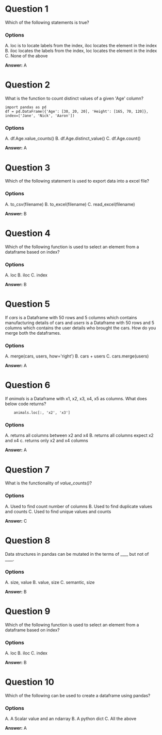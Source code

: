 # Question 1

Which of the following statements is true?

### Options

A. loc is to locate labels from the index, iloc locates the element in the index
B. iloc locates the labels from the index, loc locates the element in the index
C. None of the above

**Answer:** A

# Question 2

What is the function to count distinct values of a given 'Age' column?

````
import pandas as pd
df = pd.DataFrame({'Age': [30, 20, 20], 'Height': [165, 70, 120]}, index=['Jane', 'Nick', 'Aaron'])

````

### Options

A. df.Age.value_counts()
B. df.Age.distinct_value()
C. df.Age.count()

**Answer:** A

# Question 3

Which of the following statement is used to export data into a excel file?

### Options

A. to_csv(filename)
B. to_excel(filename)
C. read_excel(filename)

**Answer:** B

# Question 4

Which of the following function is used to select an element from a dataframe based on index?

### Options

A. loc
B. iloc
C. index

**Answer:** B

# Question 5

If *cars* is a Dataframe with 50 rows and 5 columns which contains manufacturing details of cars and  *users* is a Dataframe with 50 rows and 5 columns which  contains the user details who brought the cars. How do you merge both the dataframes.

### Options

A. merge(cars, users, how='right')
B. cars + users
C. cars.merge(users)

**Answer:** A

# Question 6


If *animals* is a Dataframe with x1, x2, x3, x4, x5 as columns. What does below code returns?

````
    animals.loc[:, 'x2', 'x3']

````
### Options

A. returns all columns between x2 and x4
B. returns all columns expect x2 and x4
c. returns only x2 and x4 columns

**Answer:** A

# Question 7

What is the functionality of *value_counts()*?

### Options

A. Used to find count number of columns
B. Used to find duplicate values and counts
C. Used to find unique values and counts

**Answer:** C

# Question 8

Data structures in pandas can be mutated in the terms of ____ but not of ____.

### Options

A. size, value
B. value, size
C. semantic, size

**Answer:** B

# Question 9

Which of the following function is used to select an element from a dataframe based on index?

### Options

A. loc
B. iloc
C. index

**Answer:** B

# Question 10

Which of the following can be used to create a dataframe using pandas?

### Options

A. A Scalar value and an ndarray 
B. A python dict
C. All the above

**Answer:** A

